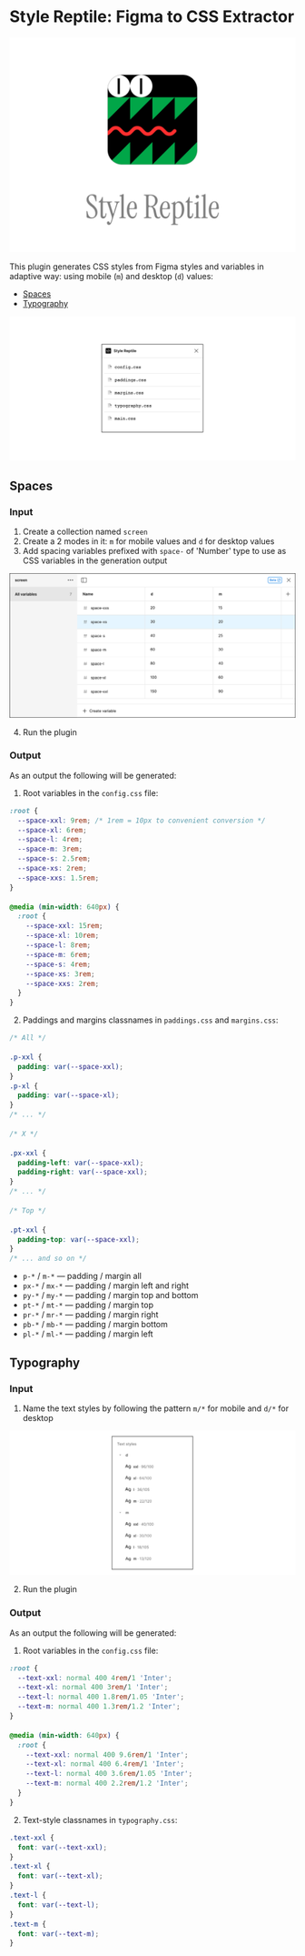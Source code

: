 # Style Reptile: Figma to CSS Extractor

![Style reptile](./assets/logo.svg)

This plugin generates CSS styles from Figma styles and variables in adaptive way: using mobile (`m`) and desktop (`d`) values:

- [Spaces](#spaces)
- [Typography](#typography)

![Plugin UI](./assets/plugin-ui.png)

## Spaces

### Input

1. Create a collection named `screen`
2. Create a 2 modes in it: `m` for mobile values and `d` for desktop values
3. Add spacing variables prefixed with `space-` of 'Number' type to use as CSS variables in the generation output

![Figma spaces variables](./assets/spaces-figma.png)

4. Run the plugin

### Output

As an output the following will be generated:

1. Root variables in the `config.css` file:

```css
:root {
  --space-xxl: 9rem; /* 1rem = 10px to convenient conversion */
  --space-xl: 6rem;
  --space-l: 4rem;
  --space-m: 3rem;
  --space-s: 2.5rem;
  --space-xs: 2rem;
  --space-xxs: 1.5rem;
}

@media (min-width: 640px) {
  :root {
    --space-xxl: 15rem;
    --space-xl: 10rem;
    --space-l: 8rem;
    --space-m: 6rem;
    --space-s: 4rem;
    --space-xs: 3rem;
    --space-xxs: 2rem;
  }
}
```

2. Paddings and margins classnames in `paddings.css` and `margins.css`:

```css
/* All */

.p-xxl {
  padding: var(--space-xxl);
}
.p-xl {
  padding: var(--space-xl);
}
/* ... */

/* X */

.px-xxl {
  padding-left: var(--space-xxl);
  padding-right: var(--space-xxl);
}
/* ... */

/* Top */

.pt-xxl {
  padding-top: var(--space-xxl);
}
/* ... and so on */
```

- `p-*` / `m-*` — padding / margin all
- `px-*` / `mx-*` — padding / margin left and right
- `py-*` / `my-*` — padding / margin top and bottom
- `pt-*` / `mt-*` — padding / margin top
- `pr-*` / `mr-*` — padding / margin right
- `pb-*` / `mb-*` — padding / margin bottom
- `pl-*` / `ml-*` — padding / margin left

## Typography

### Input

1. Name the text styles by following the pattern `m/*` for mobile and `d/*` for desktop

![Figma text styles](./assets/typography-figma.png)

2. Run the plugin

### Output

As an output the following will be generated:

1. Root variables in the `config.css` file:

```css
:root {
  --text-xxl: normal 400 4rem/1 'Inter';
  --text-xl: normal 400 3rem/1 'Inter';
  --text-l: normal 400 1.8rem/1.05 'Inter';
  --text-m: normal 400 1.3rem/1.2 'Inter';
}

@media (min-width: 640px) {
  :root {
    --text-xxl: normal 400 9.6rem/1 'Inter';
    --text-xl: normal 400 6.4rem/1 'Inter';
    --text-l: normal 400 3.6rem/1.05 'Inter';
    --text-m: normal 400 2.2rem/1.2 'Inter';
  }
}
```

2. Text-style classnames in `typography.css`:

```css
.text-xxl {
  font: var(--text-xxl);
}
.text-xl {
  font: var(--text-xl);
}
.text-l {
  font: var(--text-l);
}
.text-m {
  font: var(--text-m);
}
```
